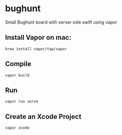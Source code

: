 # bughunt
Small Bughunt board with server side swift using vapor

## Install Vapor on mac:
```
brew install vapor/tap/vapor
```
## Compile 
```
vapor build
```

## Run 
```
vapor run serve
```

## Create an Xcode Project
```
vapor xcode
```
